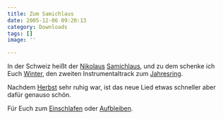 ```yaml
---
title: Zum Samichlaus
date: 2005-12-06 09:20:13
category: Downloads
tags: []
image: ''

---
```


In der Schweiz heißt der [Nikolaus](http://www.sanktmichael.de/heilige/nikolaus.htm) [Samichlaus](http://www.samichlaus.ch/), und zu dem schenke ich Euch [Winter](/downloads), den zweiten Instrumentaltrack zum [Jahresring](http://www.misantropolis.de/musik/jahresring).  

  

Nachdem [Herbst](http://www.misantropolis.de/2005/09/ja-ja-der-jahresring/) sehr ruhig war, ist das neue Lied etwas schneller aber dafür genauso schön.  

  

Für Euch zum [Einschlafen](http://www.misantropolis.de/2005/12/zweifelhafter-rekord) oder [Aufbleiben](http://www.misantropolis.de/2005/12/zweifelhafter-rekord).
